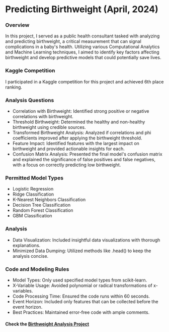# Predicting Birthweight (April, 2024)

### Overview
In this project, I served as a public health consultant tasked with analyzing and predicting birthweight, a critical measurement that can signal complications in a baby's health. Utilizing various Computational Analytics and Machine Learning techniques, I aimed to identify key factors affecting birthweight and develop predictive models that could potentially save lives.

### Kaggle Competition
I participated in a Kaggle competition for this project and achieved 6th place ranking.

### Analysis Questions
- Correlation with Birthweight: Identified strong positive or negative correlations with birthweight.
- Threshold Birthweight: Determined the healthy and non-healthy birthweight using credible sources.
- Transformed Birthweight Analysis: Analyzed if correlations and phi coefficients improved after applying the birthweight threshold.
- Feature Impact: Identified features with the largest impact on birthweight and provided actionable insights for each.
- Confusion Matrix Analysis: Presented the final model's confusion matrix and explained the significance of false positives and false negatives, with a focus on correctly predicting low birthweight.

### Permitted Model Types
- Logistic Regression
- Ridge Classification
- K-Nearest Neighbors Classification
- Decision Tree Classification
- Random Forest Classification
- GBM Classification

### Analysis
- Data Visualization: Included insightful data visualizations with thorough explanations.
- Minimized Data Dumping: Utilized methods like .head() to keep the analysis concise.

### Code and Modeling Rules
- Model Types: Only used specified model types from scikit-learn.
- X-Variable Usage: Avoided polynomial or radical transformations of x-variables.
- Code Processing Time: Ensured the code runs within 60 seconds.
- Event Horizon: Included only features that can be collected before the event horizon.
- Best Practices: Maintained error-free code with ample comments.

#### Check the [Birthweight Analysis Project](https://github.com/kbatin/Modeling-Case-Study/blob/main/Birthweight%20analysis.ipynb)
